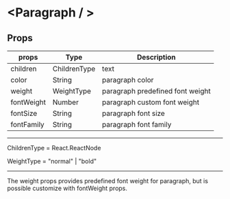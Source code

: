 # <Paragraph / >

## Props

| props      | Type         | Description                      |
|------------|--------------|----------------------------------|
| children   | ChildrenType | text                             |
| color      | String       | paragraph color                  |
| weight     | WeightType   | paragraph predefined font weight |
| fontWeight | Number       | paragraph custom font weight     |
| fontSize   | String       | paragraph font size              |
| fontFamily | String       | paragraph font family            |

----------------------------------------------------------------

ChildrenType = React.ReactNode

WeightType = "normal" | "bold"

----------------------------------------------------------------

The weight props provides predefined font weight for paragraph, but is possible customize with fontWeight props.

